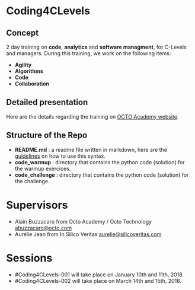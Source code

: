 # Coding4CLevels 

## Concept

2 day training on **code**, **analytics** and **software managment**, for C-Levels and managers. During this training, we work on the following items:
- **Agility**
- **Algorithms**
- **Code**
- **Collaboration**

## Detailed presentation

Here are the details regarding the training on [OCTO Academy website](https://www.octo.academy/fr/formation/237-c-levels-coder-pour-mieux-decider-aurelie-jean-et-alain-buzzacaro).

## Structure of the Repo
- **README.md** : a readme file written in markdown, here are the [guidelines](https://help.ghost.org/hc/en-us/articles/224410728-Markdown-Guide) on how to use this syntax.
- **code_warmup** : directory that contains the python code (solution) for the warmup exercices.
- **code_challenge** : directory that contains the python code (solution) for the challenge.

# Supervisors
- Alain Buzzacaro from Octo Academy / Octo Technology abuzzacaro@octo.com 
- Aurélie Jean from In Silico Veritas aurelie@silicoveritas.com

# Sessions

- #Coding4CLevels-001 will take place on January 10th and 11th, 2018.
- #Coding4CLevels-002 will take place on March 14th and 15th, 2018.
